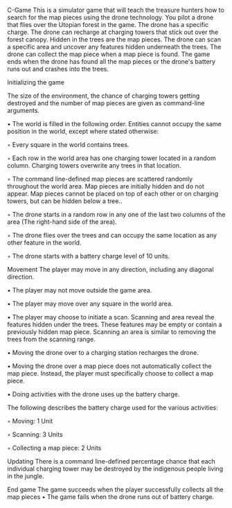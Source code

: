 C-Game
This is a simulator game that will teach the treasure hunters how to search for the map pieces using the drone technology.
You pilot a drone that flies over the Utopian forest in the game. 
The drone has a specific charge. The drone can recharge at charging towers that stick out over the forest canopy.
Hidden in the trees are the map pieces. The drone can scan a specific area and uncover any features hidden underneath the trees. 
The drone can collect the map piece when a map piece is found.
The game ends when the drone has found all the map pieces or the drone's battery runs out and crashes into the trees.

Initializing the game

The size of the environment, the chance of charging towers getting destroyed and the number of map pieces are given as command-line arguments.

• The world is filled in the following order. Entities cannot occupy the same position in the world, except where stated otherwise:

◦ Every square in the world contains trees. 

◦ Each row in the world area has one charging tower located in a random column.  Charging towers overwrite any trees in that location. 

◦ The command line-defined map pieces are scattered randomly throughout the world area. Map pieces are initially hidden and do not appear. Map pieces cannot be placed on top of each other or on charging towers, but can be hidden below a tree..

◦ The drone starts in a random row in any one of the last two columns of the area (The right-hand side of the area).

◦ The drone flies over the trees and can occupy the same location as any other feature in the world.

◦ The drone starts with a battery charge level of 10 units.


Movement The player may move in any direction, including any diagonal direction.

• The player may not move outside the game area. 

• The player may move over any square in the world area.

• The player may choose to initiate a scan. Scanning and area reveal the features hidden under the trees. These features may be empty or contain a previously hidden map piece. Scanning an area is similar to removing the trees from the scanning range. 

• Moving the drone over to a charging station recharges the drone.

• Moving the drone over a map piece does not automatically collect the map piece. Instead, the player must specifically choose to collect a map piece.

• Doing activities with the drone uses up the battery charge. 

The following describes the battery charge used for the various activities: 

◦ Moving: 1 Unit

◦ Scanning: 3 Units 

◦ Collecting a map piece: 2 Units

Updating There is a command line-defined percentage chance that each individual charging tower may be destroyed by the indigenous people living in the jungle.

End game The game succeeds when the player successfully collects all the map pieces • The game fails when the drone runs out of battery charge.
